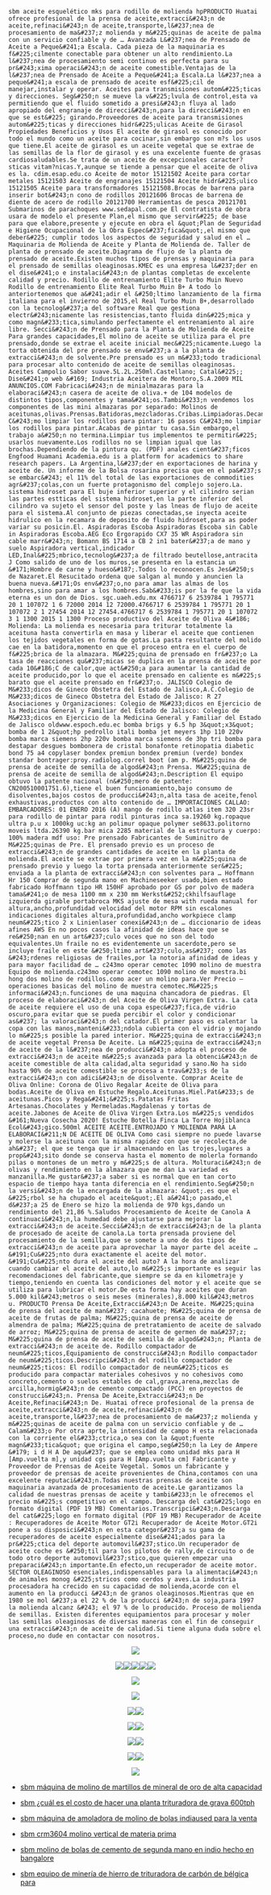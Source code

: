 
```
sbm aceite esquelético mks para rodillo de molienda hpPRODUCTO Huatai ofrece profesional de la prensa de aceite,extracci&#243;n de aceite,refinaci&#243;n de aceite,transporte,l&#237;nea de procesamiento de ma&#237;z molienda y m&#225;quinas de aceite de palma con un servicio confiable y de … Avanzada L&#237;nea de Prensado de Aceite a Peque&#241;a Escala. Cada pieza de la maquinaria es f&#225;cilmente conectable para obtener un alto rendimiento.La l&#237;nea de procesamiento semi continuo es perfecta para su pr&#243;xima operaci&#243;n de aceite comestible.Ventajas de la l&#237;nea de Prensado de Aceite a Peque&#241;a Escala.La l&#237;nea a peque&#241;a escala de prensado de aceite esf&#225;cil de manejar,instalar y operar. Aceites para transmisiones autom&#225;ticas y direcciones. Seg&#250;n se mueve la v&#225;lvula de control,esta va permitiendo que el fluido sometido a presi&#243;n fluya al lado apropiado del engranaje de direcci&#243;n,para la direcci&#243;n en que se est&#225; girando.Proveedores de aceite para transmisiones autom&#225;ticas y direcciones hidr&#225;ulicas Aceite de Girasol Propiedades Beneficios y Usos El aceite de girasol es conocido por todo el mundo como un aceite para cocinar,sin embargo son m?s los usos que tiene.El aceite de girasol es un aceite vegetal que se extrae de las semillas de la flor de girasol y es una excelente fuente de grasas cardiosaludables.Se trata de un aceite de excepcionales caracter?sticas vitam?nicas.Y,aunque se tiende a pensar que el aceite de oliva es la. cdim.esap.edu.co Aceite de motor 15121502 Aceite para cortar metales 15121503 Aceite de engranajes 15121504 Aceite hidr&#225;ulico 15121505 Aceite para transformadores 15121508.Brocas de barrena para inserir bot&#243;n cono de rodillos 20121606 Brocas de barrena de diente de acero de rodillo 20121700 Herramientas de pesca 20121701 Submarinos de parachoques www.sedapal.com.pe El contratista de obra usara de modelo el presente Plan,el mismo que servir&#225; de base para que elabore,presente y ejecute en obra el &quot;Plan de Seguridad e Higiene Ocupacional de la Obra Espec&#237;fica&quot;,el mismo que deber&#225; cumplir todos los aspectos de seguridad y salud en el … Maquinaria de Molienda de Aceite y Planta de Molienda de. Taller de planta de prensado de aceite.Diagrama de flujo de la planta de prensado de aceite.Existen muchos tipos de prensas y maquinaria para el prensado de semillas oleaginosas.KMEC es una empresa l&#237;der en el dise&#241;o e instalaci&#243;n de plantas completas de excelente calidad y precio. Rodillo de entrenamiento Elite Turbo Muin Nuevo Rodillo de entrenamiento Elite Real Turbo Muin B+ A todo lo anteriortenemos que a&#241;adir el &#250;ltimo lanzamiento de la firma italiana para el invierno de 2015,el Real Turbo Muin B+,desarrollado con la tecnolog&#237;a del software Real que gestiona electr&#243;nicamente las resistencias,tanto fluida din&#225;mica y como magn&#233;tica,simulando perfectamente el entrenamiento al aire libre. Secci&#243;n de Prensado para la Planta de Molienda de Aceite Para grandes capacidades,El molino de aceite se utiliza para el pre prensado,donde se extrae el aceite inicial mec&#225;nicamente.Luego la torta obtenida del pre prensado se env&#237;a a la planta de extracci&#243;n de solvente.Pre prensado es un m&#233;todo tradicional para procesar alto contenido de aceite de semillas oleaginosas. Aceites Campolio Sabor suave.5L.2L.250ml.Castellano; Catal&#225;; Dise&#241;o web &#169; Industria Aceitera de Montoro,S.A.2009 MIL ANUNCIOS.COM Fabricaci&#243;n de minialmazaras para la elaboraci&#243;n casera de aceite de oliva.+ de 104 modelos de distintos tipos,componentes y tama&#241;os.Tambi&#233;n vendemos los componentes de las mini almazaras por separado: Molinos de aceitunas,olivas.Prensas.Batidoras,mezcladoras.Cribas.Limpiadoras.Decantadores.Filtradora. C&#243;mo limpiar los rodillos para pintar: 16 pasos C&#243;mo limpiar los rodillos para pintar.Acabas de pintar tu casa.Sin embargo,el trabajo a&#250;n no termina.Limpiar tus implementos te permitir&#225; usarlos nuevamente.Los rodillos no se limpian igual que las brochas.Dependiendo de la pintura qu. (PDF) anales cient&#237;ficos Engfood Huamani Academia.edu is a platform for academics to share research papers. La Argentina,l&#237;der en exportaciones de harina y aceite de. Un informe de la Bolsa rosarina precisa que en el pa&#237;s se embarc&#243; el 11% del total de las exportaciones de commodities agr&#237;colas,con un fuerte protagonismo del complejo sojero.La. sistema hidroset para El buje inferior superior y el cilindro serian las partes estticas del sistema hidroset,en la parte inferior del cilindro va sujeto el sensor del poste y las lneas de flujo de aceite para el sistema.Al conjunto de piezas conectadas,se inyecta aceite hidrulico en la recamara de deposito de fluido hidroset,para as poder variar su posicin.El. Aspiradoras Escoba Aspiradoras Escoba sin Cable in Aspiradoras Escoba.AEG Eco Ergorapido CX7 35 WR Aspiradora sin cable marr&#243;n; Bomann BS 1714 a CB 2 in1 bater&#237;a de mano y suelo Aspiradora vertical,indicador LED,Inal&#225;mbrico,tecnolog&#237;a de filtrado beutellose,antracita J Como salido de uno de los muros,se presenta en la estancia un &#171;Hombre de carne y hueso&#187;.Todos lo reconocen.Es Jes&#250;s de Nazaret.El Resucitado ordena que salgan al mundo y anuncien la buena nueva.&#171;Os env&#237;o,no para amar las almas de los hombres,sino para amar a los hombres.Sab&#233;is por la fe que la vida eterna es un don de Dios. sgc.uaeh.edu.mx 4766717 6 2539784 1 795771 20 1 107072 1 6 72000 2014 12 72000.4766717 6 2539784 1 795771 20 1 107072 2 1 27454 2014 12 27454.4766717 6 2539784 1 795771 20 1 107072 3 1 1300 2015 1 1300 Proceso productivo del Aceite de Oliva 4&#186; Molienda: La molienda es necesaria para triturar totalmente la aceituna hasta convertirla en masa y liberar el aceite que contienen los tejidos vegetales en forma de gotas.La pasta resultante del molido cae en la batidora,momento en que el proceso entra en el cuerpo de f&#225;brica de la almazara. M&#225;quina de prensado en fr&#237;o La tasa de reacciones qu&#237;micas se duplica en la prensa de aceite por cada 10&#186;C de calor,que act&#250;a para aumentar la cantidad de aceite producido,por lo que el aceite prensado en caliente es m&#225;s barato que el aceite prensado en fr&#237;o. JALISCO Colegio de M&#233;dicos de Gineco Obstetra del Estado de Jalisco,A.C.Colegio de M&#233;dicos de Gineco Obstetra del Estado de Jalisco: R 27 Asociaciones y Organizaciones: Colegio de M&#233;dicos en Ejercicio de la Medicina General y Familiar del Estado de Jalisco: Colegio de M&#233;dicos en Ejercicio de la Medicina General y Familiar del Estado de Jalisco oldwww.espoch.edu.ec bomba brigs y 6.5 hp 3&quot;x3&quot; bomba de 1 2&quot;hp pedrollo itali bomba jet meyers 1hp 110 220v bomba marca siemens 2hp 220v bomba marca siemens de 3hp tri bomba para destapar desgues bombonera de cristal bonafonte retinopatia diabetic bond 75 a4 copylaser bondex premiun bondex premiun (verde) bondex standar bontrager:proy.radiolog.correl boot (am p. M&#225;quina de prensa de aceite de semilla de algod&#243;n Prensa. M&#225;quina de prensa de aceite de semilla de algod&#243;n.Description El equipo obtuvo la patente nacional (n&#250;mero de patente: CN200510001751.6),tiene el buen funcionamiento,bajo consumo de disolventes,bajos costos de producci&#243;n,alta tasa de aceite,fenol exhaustivas,productos con alto contenido de … IMPORTACIONES CALLAO: EMBARCADORES: 01 ENERO 2016 (A) mango de rodillo atlas item 320 23sr para rodillo de pintar para rodil pinturas inca sa.19260 kg.ropaque ultra p.u x 1000kg uc:kg an polimur opaque polymer se8633.politorno moveis ltda.26390 kg.bar mica 2285 material de la estructura y cuerpo: 100% madera mdf uso: Pre prensado Fabricantes de Suminitro de M&#225;quinas de Pre. El prensado previo es un proceso de extracci&#243;n de grandes cantidades de aceite en la planta de molienda.El aceite se extrae por primera vez en la m&#225;quina de prensado previo y luego la torta prensada anteriormente ser&#225; enviada a la planta de extracci&#243;n con solventes para … Hoffmann Hr 150 Comprar de segunda mano en Machineseeker usado,bien estado fabricado Hoffmann tipo HR 150HF aprobado por GS por polvo de madera tama&#241;o de mesa 1100 mm x 230 mm Werkst&#252;ckhilfsauflage izquierda girable portabroca MKS ajuste de mesa with rueda manual for altura,ancho,profundidad velocidad del motor RPM sin escalones indicaciones digitales altura,profundidad,ancho workpiece clamp neum&#225;tico 2 x Linienlaser conexi&#243;n de … diccionario de ideas afines AWS En no pocos casos la afinidad de ideas hace que se re&#250;nan en un art&#237;culo voces que no son del todo equivalentes.Un fraile no es evidentemente un sacerdote,pero se incluye fraile en este &#250;ltimo art&#237;culo,as&#237; como las &#243;rdenes religiosas de frailes,por la notoria afinidad de ideas y para mayor facilidad de … c243mo operar cemotec 1090 molino de muestra Equipo de molienda.c243mo operar cemotec 1090 molino de muestra.bi hong dos molino de rodillos.como acer un molino para.Ver Precio —operaciones basicas del molino de muestra cemotec.M&#225;s informaci&#243;n.funciones de una maquina chancadora de piedras. El proceso de elaboraci&#243;n del Aceite de Oliva Virgen Extra. La cata de aceite requiere el uso de una copa espec&#237;fica,de vidrio oscuro,para evitar que se pueda percibir el color y condicionar as&#237; la valoraci&#243;n del catador.El primer paso es calentar la copa con las manos,manteni&#233;ndola cubierta con el vidrio y mojando lo m&#225;s posible la pared interior. M&#225;quina de extracci&#243;n de aceite vegetal Prensa De Aceite. La m&#225;quina de extracci&#243;n de aceite de la l&#237;nea de producci&#243;n adopta el proceso de extracci&#243;n de aceite m&#225;s avanzada para la obtenci&#243;n de aceite comestible de alta calidad,alta seguridad y sano.No ha sido hasta 90% de aceite comestible se procesa a trav&#233;s de la extracci&#243;n con adici&#243;n de disolvente. Comprar Aceite de Oliva Online: Corona de Olivo Regalar Aceite de Oliva para bodas.Aceite de Oliva en Estuche Regalo.Aceitunas.Miel.Pat&#233;s de aceitunas.Picos y Rega&#241;&#225;s.Patatas Fritas Artesanas.Chocolates y Mermeladas.Magdalenas y tortas de aceite.Jabones de Aceite de Oliva Virgen Extra.Los m&#225;s vendidos &#161;Nueva Cosecha 2020! Estuche Botella Finca La Torre Hojiblanca Ecol&#243;gico.500ml ACEITE ACEITE.ENTROJADO Y MOLIENDA PARA LA ELABORACI&#211;N DE ACEITE DE OLIVA Como casi siempre no puede lavarse y molerse la aceituna con la misma rapidez con que se recolecta,de ah&#237; el que se tenga que ir almacenando en las trojes,lugares a prop&#243;sito donde se conserva hasta el momento de molerla formando pilas o montones de un metro y m&#225;s de altura. Molturaci&#243;n de olivas y rendimiento en la almazara que me dan La variedad es manzanilla.Me gustar&#237;a saber si es normal que en tan corto espacio de tiempo haya tanta diferencia en el rendimiento.Seg&#250;n la versi&#243;n de la encargada de la almazara: &quot;.es que el &#225;rbol se ha chupado el aceite&quot;.El a&#241;o pasado,el d&#237;a 25 de Enero se hizo la molienda de 970 kgs,dando un rendimiento del 21,86 %.Saludos Procesamiento de Aceite de Canola A continuaci&#243;n,la humedad debe ajustarse para mejorar la extracci&#243;n de aceite.Secci&#243;n de extracci&#243;n de la planta de procesado de aceite de canola.La torta prensada proviene del procesamiento de la semilla,que se somete a uno de dos tipos de extracci&#243;n de aceite para aprovechar la mayor parte del aceite … &#191;Cu&#225;nto dura exactamente el aceite del motor. &#191;Cu&#225;nto dura el aceite del auto? A la hora de analizar cuando cambiar el aceite del auto,lo m&#225;s importante es seguir las recomendaciones del fabricante,que siempre se da en kilometraje y tiempo,teniendo en cuenta las condiciones del motor y el aceite que se utiliza para lubricar el motor.De esta forma hay aceites que duran 5.000 kil&#243;metros o seis meses (minerales),8.000 kil&#243;metros u. PRODUCTO Prensa De Aceite,Extracci&#243;n De Aceite. M&#225;quina de prensa del aceite de man&#237; cacahuete; M&#225;quina de prensa de aceite de frutas de palma; M&#225;quina de prensa de aceite de almendra de palma; M&#225;quina de pretratamiento de aceite de salvado de arroz; M&#225;quina de prensa de aceite de germen de ma&#237;z; M&#225;quina de prensa de aceite de semilla de algod&#243;n; Planta de extracci&#243;n de aceite de. Rodillo compactador de neum&#225;ticos,Equipamiento de construcci&#243;n Rodillo compactador de neum&#225;ticos.Descripci&#243;n del rodillo compactador de neum&#225;ticos: El rodillo compactador de neum&#225;ticos es producido para compactar materiales cohesivos y no cohesivos como concreto,cemento o suelos estables de cal,grava,arena,mezclas de arcilla,hormig&#243;n de cemento compactado (PCC) en proyectos de construcci&#243;n. Prensa De Aceite,Extracci&#243;n De Aceite,Refinaci&#243;n De. Huatai ofrece profesional de la prensa de aceite,extracci&#243;n de aceite,refinaci&#243;n de aceite,transporte,l&#237;nea de procesamiento de ma&#237;z molienda y m&#225;quinas de aceite de palma con un servicio confiable y de … Calam&#233;o Por otra aprte,la intensidad de campo H esta relacionada con la corriente el&#233;ctrica,o sea con la &quot;fuente magn&#233;tica&quot; que origina el campo,seg&#250;n la Ley de Ampere &#179; i d H A De aqu&#237; que se emplea como unidad mks para H [Amp.vuelta m],y unidad cgs para H [Amp.vuelta cm] Fabricante y Proveedor de Prensas de Aceite Vegetal. Somos un fabricante y proveedor de prensas de aceite provenientes de China,contamos con una excelente reputaci&#243;n.Todas nuestras prensas de aceite son maquinaria avanzada de procesamiento de aceite.Le garantizamos la calidad de nuestras prensas de aceite y tambi&#233;n le ofrecemos el precio m&#225;s competitivo en el campo. Descarga del cat&#225;logo en formato digital (PDF 19 MB) Comentarios.Transcripci&#243;n.Descarga del cat&#225;logo en formato digital (PDF 19 MB) Recuperador de Aceite : Recuperadores de Aceite Motor GT2i Recuperador de Aceite Motor.GT2i pone a su disposici&#243;n en esta categor&#237;a su gama de recuperadores de aceite especialmente dise&#241;ados para la pr&#225;ctica del deporte automovil&#237;stico.Un recuperador de aceite coche es &#250;til para los pilotos de rally,de circuito o de todo otro deporte automovil&#237;stico,que quieren empezar una preparaci&#243;n importante.En efecto,un recuperador de aceite motor. SECTOR OLEAGINOSO esenciales,indispensables para la alimentaci&#243;n de animales monog &#225;stricos como cerdos y aves.La industria procesadora ha crecido en su capacidad de molienda,acorde con el aumento en la producci &#243;n de granos oleaginosos.Mientras que en 1980 se mol &#237;a el 22 % de la producci &#243;n de soja,para 1997 la molienda alcanz &#243; el 97 % de lo producido. Proceso de molienda de semillas. Existen diferentes equipamientos para procesar y moler las semillas oleaginosas de diversas maneras con el fin de conseguir una extracci&#243;n de aceite de calidad.Si tiene alguna duda sobre el proceso,no dude en contactar con nosotros. 
```

<div align="center">

<a href="https://es-crusher.shibang-china.com/github&k=sbm+aceite+esquel%C3%A9tico+mks+para+rodillo+de+molienda+hp"><img src="https://static.shibang-china.com/es/crusher/logo.jpg"></a>

<a href="https://es-crusher.shibang-china.com/github&k=sbm+aceite+esquel%C3%A9tico+mks+para+rodillo+de+molienda+hp"><img src="https://static.shibang-china.com/es/crusher/index.jpg"></a><a href="https://es-crusher.shibang-china.com/material.htmlgithub&k=sbm+aceite+esquel%C3%A9tico+mks+para+rodillo+de+molienda+hp"><img src="https://static.shibang-china.com/es/crusher/material.jpg"></a><a href="https://es-crusher.shibang-china.com/application.htmlgithub&k=sbm+aceite+esquel%C3%A9tico+mks+para+rodillo+de+molienda+hp"><img src="https://static.shibang-china.com/es/crusher/application.jpg"></a><a href="https://es-crusher.shibang-china.com/aboutus.htmlgithub&k=sbm+aceite+esquel%C3%A9tico+mks+para+rodillo+de+molienda+hp"><img src="https://static.shibang-china.com/es/crusher/aboutus.jpg"></a><a href="https://es-crusher.shibang-china.com/contact.htmlgithub&k=sbm+aceite+esquel%C3%A9tico+mks+para+rodillo+de+molienda+hp"><img src="https://static.shibang-china.com/es/crusher/contact.jpg"></a>

<a href="https://es-crusher.shibang-china.com/github&k=sbm+aceite+esquel%C3%A9tico+mks+para+rodillo+de+molienda+hp"><img src="https://static.shibang-china.com/es/crusher/banner.jpg"></a>

<a href="https://swt.shibang-china.com/github&k=sbm+aceite+esquel%C3%A9tico+mks+para+rodillo+de+molienda+hp"><img src="https://static.shibang-china.com/es/crusher/text.jpg"></a>

<a href="https://swt.shibang-china.com/github&k=sbm+aceite+esquel%C3%A9tico+mks+para+rodillo+de+molienda+hp"><img src="https://static.shibang-china.com/es/crusher/chat.jpg"></a><a href="https://es-crusher.shibang-china.com/contact.htmlgithub&k=sbm+aceite+esquel%C3%A9tico+mks+para+rodillo+de+molienda+hp"><img src="https://static.shibang-china.com/es/crusher/message.jpg"></a>

<a href="https://es-crusher.shibang-china.com/products/pe.htmlgithub&k=sbm+aceite+esquel%C3%A9tico+mks+para+rodillo+de+molienda+hp"><img src="https://static.shibang-china.com/es/crusher/pe.jpg"></a><a href="https://es-crusher.shibang-china.com/products/pf.htmlgithub&k=sbm+aceite+esquel%C3%A9tico+mks+para+rodillo+de+molienda+hp"><img src="https://static.shibang-china.com/es/crusher/pf.jpg"></a>

<a href="https://es-crusher.shibang-china.com/products/hpt.htmlgithub&k=sbm+aceite+esquel%C3%A9tico+mks+para+rodillo+de+molienda+hp"><img src="https://static.shibang-china.com/es/crusher/hpt.jpg"></a><a href="https://es-crusher.shibang-china.com/products/vsi.htmlgithub&k=sbm+aceite+esquel%C3%A9tico+mks+para+rodillo+de+molienda+hp"><img src="https://static.shibang-china.com/es/crusher/vsi.jpg"></a>

<a href="https://es-crusher.shibang-china.com/products/klv.htmlgithub&k=sbm+aceite+esquel%C3%A9tico+mks+para+rodillo+de+molienda+hp"><img src="https://static.shibang-china.com/es/crusher/klv.jpg"></a><a href="https://es-crusher.shibang-china.com/products/portable.htmlgithub&k=sbm+aceite+esquel%C3%A9tico+mks+para+rodillo+de+molienda+hp"><img src="https://static.shibang-china.com/es/crusher/portable.jpg"></a>

<a href="https://swt.shibang-china.com/github&k=sbm+aceite+esquel%C3%A9tico+mks+para+rodillo+de+molienda+hp"><img src="https://static.shibang-china.com/es/crusher/case.jpg"></a>

</div>


* [sbm máquina de molino de martillos de mineral de oro de alta capacidad](sbm%20m%C3%A1quina%20de%20molino%20de%20martillos%20de%20mineral%20de%20oro%20de%20alta%20capacidad.md)

* [sbm ¿cuál es el costo de hacer una planta trituradora de grava 600tph](sbm%20%C2%BFcu%C3%A1l%20es%20el%20costo%20de%20hacer%20una%20planta%20trituradora%20de%20grava%20600tph.md)

* [sbm máquina de amoladora de molino de bolas indiaused para la venta](sbm%20m%C3%A1quina%20de%20amoladora%20de%20molino%20de%20bolas%20indiaused%20para%20la%20venta.md)

* [sbm crm3604 molino vertical de materia prima](sbm%20crm3604%20molino%20vertical%20de%20materia%20prima.md)

* [sbm molino de bolas de cemento de segunda mano en indio hecho en bangalore](sbm%20molino%20de%20bolas%20de%20cemento%20de%20segunda%20mano%20en%20indio%20hecho%20en%20bangalore.md)

* [sbm equipo de minería de hierro de trituradora de carbón de bélgica para](sbm%20equipo%20de%20miner%C3%ADa%20de%20hierro%20de%20trituradora%20de%20carb%C3%B3n%20de%20b%C3%A9lgica%20para.md)